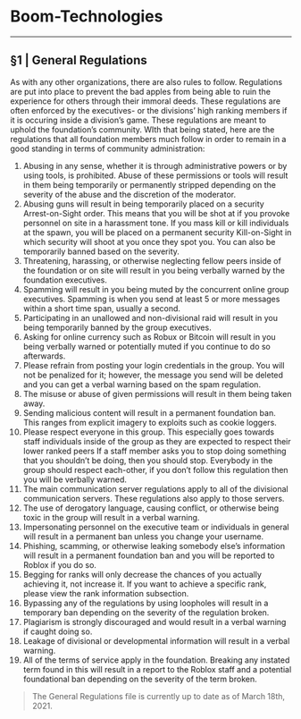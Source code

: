# Boom-Technologies

----------------------------------------------------------

## §1 | General Regulations 
As with any other organizations, there are also rules to follow. Regulations are put into place to prevent the bad apples from being able to ruin the experience for others through their immoral deeds. These regulations are often enforced by the executives- or the divisions’ high ranking members if it is occuring inside a division’s game. These regulations are meant to uphold the foundation’s community. WIth that being stated, here are the regulations that all foundation members much follow in order to remain in a good standing in terms of community administration:
1. Abusing in any sense, whether it is through administrative powers or by using tools, is prohibited. Abuse of these permissions or tools will result in them being temporarily or permanently stripped depending on the severity of the abuse and the discretion of the moderator.
2. Abusing guns will result in being temporarily placed on a security Arrest-on-Sight order. This means that you will be shot at if you provoke personnel on site in a harassment tone. If you mass kill or kill individuals at the spawn, you will be placed on a permanent security Kill-on-Sight in which security will shoot at you once they spot you. You can also be temporarily banned based on the severity. 
3. Threatening, harassing, or otherwise neglecting fellow peers inside of the foundation or on site will result in you being verbally warned by the foundation executives.
4. Spamming will result in you being muted by the concurrent online group executives. Spamming is when you send at least 5 or more messages within a short time span, usually a second.
5. Participating in an unallowed and non-divisional raid will result in you being temporarily banned by the group executives.
6. Asking for online currency such as Robux or Bitcoin will result in you being verbally warned or potentially muted if you continue to do so afterwards.
7. Please refrain from posting your login credentials in the group. You will not be penalized for it; however, the message you send will be deleted and you can get a verbal warning based on the spam regulation.
8. The misuse or abuse of given permissions will result in them being taken away.
8. Sending malicious content will result in a permanent foundation ban. This ranges from explicit imagery to exploits such as cookie loggers.
9. Please respect everyone in this group. This especially goes towards staff individuals inside of the group as they are expected to respect their lower ranked peers If a staff member asks you to stop doing something that you shouldn’t be doing, then you should stop. Everybody in the group should respect each-other, if you don’t follow this regulation then you will be verbally warned.
10. The main communication server regulations apply to all of the divisional communication servers. These regulations also apply to those servers.
11. The use of derogatory language, causing conflict, or otherwise being toxic in the group will result in a verbal warning.
12. Impersonating personnel on the executive team or individuals in general will result in a permanent ban unless you change your username.
13. Phishing, scamming, or otherwise leaking somebody else’s information will result in a permanent foundation ban and you will be reported to Roblox if you do so.
14. Begging for ranks will only decrease the chances of you actually achieving it, not increase it. If you want to achieve a specific rank, please view the rank information subsection. 
15. Bypassing any of the regulations by using loopholes will result in a temporary ban depending on the severity of the regulation broken.
16. Plagiarism is strongly discouraged and would result in a verbal warning if caught doing so.
17. Leakage of divisional or developmental information will result in a verbal warning.
18. All of the terms of service apply in the foundation. Breaking any instated term found in this will result in a report to the Roblox staff and a potential foundational ban depending on the severity of the term broken.

> The General Regulations file is currently up to date as of March 18th, 2021.
